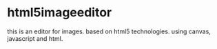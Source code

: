 html5imageeditor
================

this is an editor for images. 
based on html5 technologies. 
using canvas, javascript and html. 
